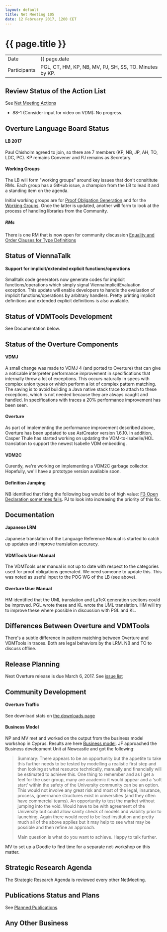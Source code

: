 ```yaml
---
layout: default
title: Net Meeting 105
date: 12 February 2017, 1200 CET
---
```


<script src="http://code.jquery.com/jquery-1.11.1.min.js">
</script>
<script src="/javascripts/edit.js"></script>
<script>setEditButonNm();</script>

# {{ page.title }}

|||
|---|---|
| Date | {{ page.date | date: "%-d %B %Y, %R %Z"}} |
| Participants | PGL, CT, HM, KP, NB, MV, PJ, SH, SS, TO. Minutes by KP. |


## Review Status of the Action List

See [Net Meeting Actions](https://github.com/overturetool/overturetool.github.io/issues?q=is%3Aopen+is%3Aissue+label%3A%22action+net-meeting%22)

* 88-1 (Consider input for video on VDM): No progress.


## Overture Language Board Status

#### LB 2017

Paul Chisholm agreed to join, so there are 7 members (KP, NB, JP, AH, TO, LDC, PC). KP remains Convener and PJ remains as Secretary.

#### Working Groups

The LB will form "working groups" around key issues that don't consititute RMs. Each group has a GitHub issue, a champion from the LB to lead it and a standing item on the agenda. 

Initial working groups are for [Proof Obligation Generation](https://github.com/overturetool/language/issues/33) and for the [Working Groups](https://github.com/overturetool/language/issues/41). Once the latter is updated, another will form to look at the process of handling libraries from the Community.

##### RMs

There is one RM that is now open for community discussion [Equality and Order Clauses for Type Definitions](https://github.com/overturetool/language/issues/39)

## Status of ViennaTalk

#### Support for implicit/extended explicit functions/operations

Smalltalk code generators now generate codes for implicit functions/operations which simply signal ViennaImplicitEvaluation exception.
This update will enable developers to handle the evaluation of implicit functions/operations by arbitrary handlers.
Pretty printing implicit definitions and extended explicit definitions is also available.

## Status of VDMTools Development

See Documentation below.

##  Status of the Overture Components

#### VDMJ

A small change was made to VDMJ 4 (and ported to Overture) that can give a noticable interpreter performance improvement in specifications that internally throw a lot of exceptions. This occurs naturally in specs with complex union types or which perform a lot of complex pattern matching. The saving is to avoid building a Java native stack trace to attach to these exceptions, which is not needed because they are always caught and handled. In specifications with traces a 20% performance improvement has been seen.

#### Overture

As part of implementing the performance improvement described above, Overture has been updated to use AstCreator version 1.6.10. In addition, Casper Thule has started working on updating the VDM-to-Isabelle/HOL translation to support the newest Isabelle VDM embedding.

#### VDM2C

Curently, we're working on implementing a VDM2C garbage collector. Hopefully, we'll have a prototype version available soon.

#### Definition Jumping

NB identified that fixing the following bug would be of high value: [F3 Open Declaration sometimes fails](https://github.com/overturetool/overture/issues/608). PJ to look into increasing the priority of this fix.

## Documentation

#### Japanese LRM

Japanese translation of the Language Reference Manual is started to catch up updates and improve translation accuracy.

#### VDMTools User Manual

The VDMTools user manual is not up to date with respect to the categories used for proof obligations generated. We need someone to update this. This was noted as useful input to the POG WG of the LB (see above). 

#### Overture User Manual

HM identified that the UML translation and LaTeX generation secitons could be improved. PGL wrote these and KL wrote the UML translation. HM will try to improve these where possible in discussion with PGL and KL.

## Differences Between Overture and VDMTools

There's a subtle difference in pattern matching between Overture and VDMTools in traces. Both are legal behaviors by the LRM. NB and TO to discuss offline.

##  Release Planning

Next Overture release is due March 6, 2017. See [issue list](https://github.com/overturetool/overture/issues?q=is%3Aissue+is%3Aclosed+milestone%3A2.4.6)

##  Community Development

#### Overture Traffic

See download stats on [the downloads page](http://overturetool.org/download/)

#### Business Model

NP and MV met and worked on the output from the business model workshop in Cyprus. Results are here [Business model](https://github.com/overturetool/overture/wiki/Business-model). JF approached the Business development Unit at Newcastle and got the following:

> Summary: There appears to be an opportunity but the appetite to take this further needs to be tested by modelling a realistic first step and then looking at what resource technically, manually and financially will be estimated to achieve this. One thing to remember and as I get a feel for the user group, many are academic it would appear and a ‘soft start’ within the safety of the University community can be an option. This would not involve any great risk and most of the legal, insurance, process, governance structures exist in universities (and they often have commercial teams). An opportunity to test the market without jumping into the void. Would have to be with agreement of the University but could allow sanity check of models and viability prior to launching. Again there would need to be lead institution and pretty much all of the above applies but it may help to see what may be possible and then refine an approach.
>
> Main question is what do you want to achieve. Happy to talk further.

MV to set up a Doodle to find time for a separate net-workshop on this matter.

##  Strategic Research Agenda

The Strategic Research Agenda is reviewed every other NetMeeting.

##  Publications Status and Plans

See [Planned Publications](http://overturetool.org/publications/PlannedPublications.html).

##  Any Other Business

<div id="edit_page_div"></div>


